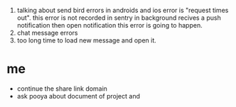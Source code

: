 1. talking about send bird errors in androids and ios
	error is "request times out".
	this error is not recorded in sentry
	in background recives a push notification then open notification  this error is going to happen.
2. chat message errors
3. too long time to load new message and open it.

# me
- continue the share link domain
- ask pooya about document of project and 